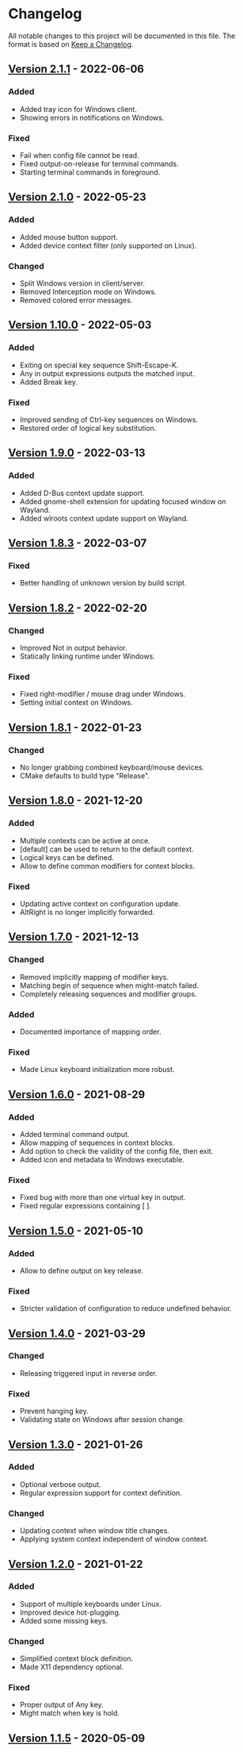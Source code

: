 
# Changelog
All notable changes to this project will be documented in this file.
The format is based on [Keep a Changelog](https://keepachangelog.com/en/1.0.0/).

## [Version 2.1.1] - 2022-06-06

### Added
- Added tray icon for Windows client.
- Showing errors in notifications on Windows.

### Fixed
- Fail when config file cannot be read.
- Fixed output-on-release for terminal commands.
- Starting terminal commands in foreground.

## [Version 2.1.0] - 2022-05-23

### Added
- Added mouse button support.
- Added device context filter (only supported on Linux).

### Changed
- Split Windows version in client/server.
- Removed Interception mode on Windows.
- Removed colored error messages.

## [Version 1.10.0] - 2022-05-03

### Added
- Exiting on special key sequence Shift-Escape-K.
- Any in output expressions outputs the matched input.
- Added Break key.

### Fixed
- Improved sending of Ctrl-key sequences on Windows.
- Restored order of logical key substitution.

## [Version 1.9.0] - 2022-03-13

### Added
- Added D-Bus context update support.
- Added gnome-shell extension for updating focused window on Wayland.
- Added wlroots context update support on Wayland.

## [Version 1.8.3] - 2022-03-07

### Fixed
- Better handling of unknown version by build script.

## [Version 1.8.2] - 2022-02-20

### Changed
- Improved Not in output behavior.
- Statically linking runtime under Windows.

### Fixed
- Fixed right-modifier / mouse drag under Windows.
- Setting initial context on Windows.

## [Version 1.8.1] - 2022-01-23

### Changed
- No longer grabbing combined keyboard/mouse devices.
- CMake defaults to build type "Release".

## [Version 1.8.0] - 2021-12-20

### Added
- Multiple contexts can be active at once.
- [default] can be used to return to the default context.
- Logical keys can be defined.
- Allow to define common modifiers for context blocks.

### Fixed
- Updating active context on configuration update.
- AltRight is no longer implicitly forwarded.

## [Version 1.7.0] - 2021-12-13
### Changed
- Removed implicitly mapping of modifier keys.
- Matching begin of sequence when might-match failed.
- Completely releasing sequences and modifier groups.

### Added
- Documented importance of mapping order.

### Fixed
- Made Linux keyboard initialization more robust.

## [Version 1.6.0] - 2021-08-29
### Added
- Added terminal command output.
- Allow mapping of sequences in context blocks.
- Add option to check the validity of the config file, then exit.
- Added icon and metadata to Windows executable.

### Fixed
- Fixed bug with more than one virtual key in output.
- Fixed regular expressions containing [ ].

## [Version 1.5.0] - 2021-05-10
### Added
- Allow to define output on key release.

### Fixed
- Stricter validation of configuration to reduce undefined behavior.

## [Version 1.4.0] - 2021-03-29
### Changed
- Releasing triggered input in reverse order.

### Fixed
- Prevent hanging key.
- Validating state on Windows after session change.

## [Version 1.3.0] - 2021-01-26
### Added
- Optional verbose output.
- Regular expression support for context definition.

### Changed
- Updating context when window title changes.
- Applying system context independent of window context.

## [Version 1.2.0] - 2021-01-22
### Added
- Support of multiple keyboards under Linux.
- Improved device hot-plugging.
- Added some missing keys.

### Changed
- Simplified context block definition.
- Made X11 dependency optional.

### Fixed
- Proper output of Any key.
- Might match when key is hold.

## [Version 1.1.5] - 2020-05-09

[Version 2.1.1]: https://github.com/houmain/keymapper/compare/2.1.0...2.1.1
[Version 2.1.0]: https://github.com/houmain/keymapper/compare/1.10.0...2.1.0
[Version 1.10.0]: https://github.com/houmain/keymapper/compare/1.9.0...1.10.0
[Version 1.9.0]: https://github.com/houmain/keymapper/compare/1.8.2...1.9.0
[Version 1.8.3]: https://github.com/houmain/keymapper/compare/1.8.2...1.8.3
[Version 1.8.2]: https://github.com/houmain/keymapper/compare/1.8.1...1.8.2
[Version 1.8.1]: https://github.com/houmain/keymapper/compare/1.8.0...1.8.1
[Version 1.8.0]: https://github.com/houmain/keymapper/compare/1.7.0...1.8.0
[Version 1.7.0]: https://github.com/houmain/keymapper/compare/1.6.0...1.7.0
[Version 1.6.0]: https://github.com/houmain/keymapper/compare/1.5.0...1.6.0
[Version 1.5.0]: https://github.com/houmain/keymapper/compare/1.4.0...1.5.0
[Version 1.4.0]: https://github.com/houmain/keymapper/compare/1.3.0...1.4.0
[Version 1.3.0]: https://github.com/houmain/keymapper/compare/1.2.0...1.3.0
[Version 1.2.0]: https://github.com/houmain/keymapper/compare/1.1.5...1.2.0
[Version 1.1.5]: https://github.com/houmain/keymapper/releases/tag/1.1.5
